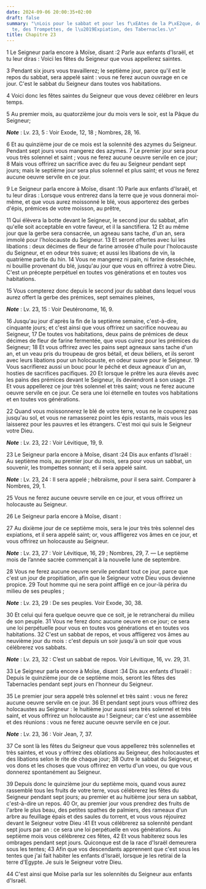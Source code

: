 ```yaml
---
date: 2024-09-06 20:00:35+02:00
draft: false
summary: "\nLois pour le sabbat et pour les f\xEAtes de la P\xE2que, de la Pentec\xF4\
  te, des Trompettes, de l\u2019Expiation, des Tabernacles.\n"
title: Chapitre 23
---
```





1 Le Seigneur parla encore à Moïse, disant :2 Parle aux enfants d'Israël, et tu leur diras : Voici les fêtes du Seigneur que vous appellerez saintes.


3 Pendant six jours vous travaillerez; le septième jour, parce qu'il est le repos du sabbat, sera appelé saint : vous ne ferez aucun ouvrage en ce jour. C'est le sabbat du Seigneur dans toutes vos habitations.


4 Voici donc les fêtes saintes du Seigneur que vous devez célébrer en leurs temps.


5 Au premier mois, au quatorzième jour du mois vers le soir, est la Pâque du Seigneur;

***Note*** :  Lv. 23, 5 : Voir Exode, 12, 18 ; Nombres, 28, 16.

6 Et au quinzième jour de ce mois est la solennité des azymes du Seigneur. Pendant sept jours vous mangerez des azymes. 7 Le premier jour sera pour vous très solennel et saint ; vous ne ferez aucune oeuvre servile en ce jour; 8 Mais vous offrirez un sacrifice avec du feu au Seigneur pendant sept jours; mais le septième jour sera plus solennel et plus saint; et vous ne ferez aucune oeuvre servile en ce jour.


9 Le Seigneur parla encore à Moïse, disant :10 Parle aux enfants d'Israël, et tu leur diras : Lorsque vous entrerez dans la terre que je vous donnerai moi-même, et que vous aurez moissonné le blé, vous apporterez des gerbes d'épis, prémices de votre moisson, au prêtre,


11 Qui élèvera la botte devant le Seigneur, le second jour du sabbat, afin qu'elle soit acceptable en votre faveur, et il la sanctifiera. 12 Et au même jour que la gerbe sera consacrée, un agneau sans tache, d'un an, sera immolé pour l'holocauste du Seigneur. 13 Et seront offertes avec lui les libations : deux décimes de fleur de farine arrosée d'huile pour l'holocauste du Seigneur, et en odeur très suave; et aussi les libations de vin, la quatrième partie du hin. 14 Vous ne mangerez ni pain, ni farine desséchée, ni bouillie provenant du blé, jusqu'au jour que vous en offrirez à votre Dieu. C'est un précepte perpétuel en toutes vos générations et en toutes vos habitations.


15 Vous compterez donc depuis le second jour du sabbat dans lequel vous aurez offert la gerbe des prémices, sept semaines pleines,

***Note*** :  Lv. 23, 15 : Voir Deutéronome, 16, 9.

16 Jusqu'au jour d'après la fin de la septième semaine, c'est-à-dire, cinquante jours; et c'est ainsi que vous offrirez un sacrifice nouveau au Seigneur, 17 De toutes vos habitations, deux pains de prémices de deux décimes de fleur de farine fermentée, que vous cuirez pour les prémices du Seigneur; 18 Et vous offrirez avec les pains sept agneaux sans tache d'un an, et un veau pris du troupeau de gros bétail, et deux béliers, et ils seront avec leurs libations pour un holocauste, en odeur suave pour le Seigneur. 19 Vous sacrifierez aussi un bouc pour le péché et deux agneaux d'un an, hosties de sacrifices pacifiques. 20 Et lorsque le prêtre les aura élevés avec les pains des prémices devant le Seigneur, ils deviendront à son usage. 21 Et vous appellerez ce jour très solennel et très saint; vous ne ferez aucune oeuvre servile en ce jour. Ce sera une loi éternelle en toutes vos habitations et en toutes vos générations.


22 Quand vous moissonnerez le blé de votre terre, vous ne le couperez pas jusqu'au sol, et vous ne ramasserez point les épis restants, mais vous les laisserez pour les pauvres et les étrangers. C'est moi qui suis le Seigneur votre Dieu.

***Note*** :  Lv. 23, 22 : Voir Lévitique, 19, 9.


23 Le Seigneur parla encore à Moïse, disant :24 Dis aux enfants d'Israël : Au septième mois, au premier jour du mois, sera pour vous un sabbat, un souvenir, les trompettes sonnant; et il sera appelé saint.

***Note*** :  Lv. 23, 24 : Il sera appelé ; hébraïsme, pour il sera saint. Comparer à Nombres, 29, 1.


25 Vous ne ferez aucune oeuvre servile en ce jour, et vous offrirez un holocauste au Seigneur.


26 Le Seigneur parla encore à Moïse, disant :


27 Au dixième jour de ce septième mois, sera le jour très très solennel des expiations, et il sera appelé saint; or, vous affligerez vos âmes en ce jour, et vous offrirez un holocauste au Seigneur.

***Note*** :  Lv. 23, 27 : Voir Lévitique, 16, 29 ; Nombres, 29, 7. ― Le septième mois de l’année sacrée commençait à la nouvelle lune de septembre.

28 Vous ne ferez aucune oeuvre servile pendant tout ce jour, parce que c'est un jour de propitiation, afin que le Seigneur votre Dieu vous devienne propice. 29 Tout homme qui ne sera point affligé en ce jour-là périra du milieu de ses peuples ;

***Note*** :  Lv. 23, 29 : De ses peuples. Voir Exode, 30, 38.

30 Et celui qui fera quelque oeuvre que ce soit, je le retrancherai du milieu de son peuple. 31 Vous ne ferez donc aucune oeuvre en ce jour; ce sera une loi perpétuelle pour vous en toutes vos générations et en toutes vos habitations. 32 C'est un sabbat de repos, et vous affligerez vos âmes au neuvième jour du mois : c'est depuis un soir jusqu'à un soir que vous célébrerez vos sabbats.

***Note*** :  Lv. 23, 32 : C’est un sabbat de repos. Voir Lévitique, 16, vv. 29, 31.


33 Le Seigneur parla encore à Moïse, disant :34 Dis aux enfants d'Israël : Depuis le quinzième jour de ce septième mois, seront les fêtes des Tabernacles pendant sept jours en l'honneur du Seigneur.


35 Le premier jour sera appelé très solennel et très saint : vous ne ferez aucune oeuvre servile en ce jour. 36 Et pendant sept jours vous offrirez des holocaustes au Seigneur : le huitième jour aussi sera très solennel et très saint, et vous offrirez un holocauste au ! Seigneur; car c'est une assemblée et des réunions : vous ne ferez aucune oeuvre servile en ce jour.

***Note*** :  Lv. 23, 36 : Voir Jean, 7, 37.


37 Ce sont là les fêtes du Seigneur que vous appellerez très solennelles et très saintes, et vous y offrirez des oblations au Seigneur, des holocaustes et des libations selon le rite de chaque jour; 38 Outre le sabbat du Seigneur, et vos dons et les choses que vous offrirez en vertu d'un voeu, ou que vous donnerez spontanément au Seigneur.


39 Depuis donc le quinzième jour du septième mois, quand vous aurez rassemblé tous les fruits de votre terre, vous célébrerez les fêtes du Seigneur pendant sept jours; au premier et au huitième jour sera un sabbat, c'est-à-dire un repos. 40 Or, au premier jour vous prendrez des fruits de l'arbre le plus beau, des petites spathes de palmiers, des rameaux d'un arbre au feuillage épais et des saules du torrent, et vous vous réjouirez devant le Seigneur votre Dieu :41 Et vous célébrerez sa solennité pendant sept jours par an : ce sera une loi perpétuelle en vos générations. Au septième mois vous célébrerez ces fêtes, 42 Et vous habiterez sous les ombrages pendant sept jours. Quiconque est de la race d'Israël demeurera sous les tentes; 43 Afin que vos descendants apprennent que c'est sous les tentes que j'ai fait habiter les enfants d'Israël, lorsque je les retirai de la terre d'Egypte. Je suis le Seigneur votre Dieu.


44 C'est ainsi que Moïse parla sur les solennités du Seigneur aux enfants d'Israël.

